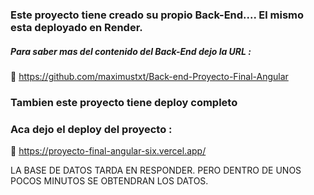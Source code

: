 <h3>Este proyecto tiene creado su propio Back-End.... El mismo esta deployado en Render.</h3>  

  <h5>Para saber mas del contenido del Back-End dejo la URL : </h5>

📌 https://github.com/maximustxt/Back-end-Proyecto-Final-Angular

<h3>Tambien este proyecto tiene deploy completo</h3>


<h3>Aca dejo el deploy del proyecto :</h3>

📌 https://proyecto-final-angular-six.vercel.app/


LA BASE DE DATOS TARDA EN RESPONDER. PERO DENTRO DE UNOS POCOS MINUTOS SE OBTENDRAN LOS DATOS.

